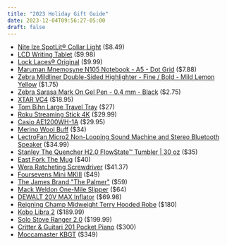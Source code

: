 ```yaml
---
title: "2023 Holiday Gift Guide"
date: 2023-12-04T09:56:27-05:00
draft: false
---
```


* [Nite Ize SpotLit® Collar Light](https://niteize.com/spotlit-collar-light) ($8.49)
* [LCD Writing Tablet](https://www.amazon.com/Writing-Electronic-Erasable-Learning-Education/dp/B08FFKBX8G/) ($9.98)
* [Lock Laces® Original](https://www.locklaces.com/products/lock-laces-original) ($9.99)
* [Maruman Mnemosyne N105 Notebook - A5 - Dot Grid](https://www.jetpens.com/Maruman-Mnemosyne-N105-Notebook-A5-Dot-Grid/pd/27112) ($7.88)
* [Zebra Mildliner Double-Sided Highlighter - Fine / Bold - Mild Lemon Yellow](https://www.jetpens.com/Zebra-Mildliner-Double-Sided-Highlighter-Fine-Bold-Mild-Lemon-Yellow/pd/22281) ($1.75)
* [Zebra Sarasa Mark On Gel Pen - 0.4 mm - Black](https://www.jetpens.com/Zebra-Sarasa-Mark-On-Gel-Pen-0.4-mm-Black/pd/23777) ($2.75)
* [XTAR VC4](https://www.amazon.com/XTAR-Battery-Charger-Display-Multi-Functional/dp/B07HDRZYPS/) ($18.95)
* [Tom Bihn Large Travel Tray](https://www.tombihn.com/collections/all-organizational-bags/products/travel-tray?variant=17228031623) ($27)
* [Roku Streaming Stick 4K](https://www.roku.com/products/roku-streaming-stick-4k) ($29.99)
* [Casio AE1200WH-1A](https://www.casio.com/us/watches/casio/product.AE-1200WH-1AV/) ($29.95)
* [Merino Wool Buff](https://www.buff.com/us/merino-midweight-neckwear-buff-light-grey-melange-light-grey-113022933.html) ($34)
* [LectroFan Micro2 Non-Looping Sound Machine and Stereo Bluetooth Speaker](https://www.amazon.com/dp/B07ML45FCQ/r) ($34.99)
* [Stanley The Quencher H2.0 FlowState™ Tumbler | 30 oz](https://www.stanley1913.com/products/adventure-quencher-travel-tumbler-30-oz?variant=40616580907135) ($35)
* [East Fork The Mug](https://www.eastfork.com/products/east-fork-mug) ($40)
* [Wera Ratcheting Screwdriver](https://www.amazon.com/Wera-Kraftform-Kompakt-Ratcheting-Screwdriver/dp/B004VMWYCU/) ($41.37)
* [Foursevens Mini MKIII](https://darksucks.com/products/mini-mkii-ti) ($49)
* [The James Brand "The Palmer"](https://thejamesbrand.com/products/the-palmer?variant=40379198931014) ($59)
* [Mack Weldon One-Mile Slipper](https://mackweldon.com/products/one-mile-slipper-charcoal-heather) ($64)
* [DEWALT 20V MAX Inflator](https://www.dewalt.com/product/dcc020ib/20v-max-cordedcordless-air-inflator) ($69.98)
* [Reigning Champ Midweight Terry Hooded Robe](https://shop.reigningchamp.com/products/midweight-terry-hooded-robe-hgrey) ($180)
* [Kobo Libra 2](https://us.kobobooks.com/products/kobo-libra-2) ($189.99)
* [Solo Stove Ranger 2.0](https://www.solostove.com/en-us/p/solo-stove-ranger) ($199.99)
* [Critter & Guitari 201 Pocket Piano](https://www.critterandguitari.com/201-pocket-piano) ($300)
* [Moccamaster KBGT](https://us.moccamaster.com/collections/thermal-carafe-brewers/products/kbgt) ($349)
